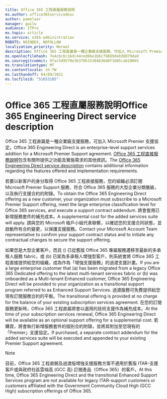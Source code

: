 ```yaml
---
title: Office 365 工程直屬服務說明
ms.author: office365servicedesc
author: pamelaar
manager: gailw
audience: ITPro
ms.topic: article
ms.service: o365-administration
ROBOTS: NOINDEX, NOFOLLOW
localization_priority: Normal
description: Office 365 工程直屬是一種企業級支援服務，可加入 Microsoft Premier 支援協定。 Office 365 工程直接服務說明包含有關所提供之功能及實施需求的其他資訊。
ms.openlocfilehash: 7e4c6cbc16dc44ced66e1b6c79889de038079da0
ms.sourcegitcommit: 9fac5d9579e3b370b15384b36d0f1805cab20065
ms.translationtype: MT
ms.contentlocale: zh-TW
ms.lasthandoff: 04/09/2021
ms.locfileid: "51653105"
---
```

# <a name="office-365-engineering-direct-service-description"></a><span data-ttu-id="de09b-104">Office 365 工程直屬服務說明</span><span class="sxs-lookup"><span data-stu-id="de09b-104">Office 365 Engineering Direct service description</span></span>

<span data-ttu-id="de09b-105">Office 365 工程直屬是一種企業級支援服務，可加入 Microsoft Premier 支援協定。</span><span class="sxs-lookup"><span data-stu-id="de09b-105">Office 365 Engineering Direct is an enterprise-level support services addition for a Microsoft Premier Support agreement.</span></span> <span data-ttu-id="de09b-106">[Office 365 工程直接服務說明](https://github.com/MicrosoftDocs/OfficeDocs-O365ServiceDescriptions/blob/master/Office%20365%20Engineering%20Direct%20-%20Svc%20Desc%20(25mar2019).pdf)包含有關所提供之功能及實施需求的其他資訊。</span><span class="sxs-lookup"><span data-stu-id="de09b-106">The [Office 365 Engineering Direct service description](https://github.com/MicrosoftDocs/OfficeDocs-O365ServiceDescriptions/blob/master/Office%20365%20Engineering%20Direct%20-%20Svc%20Desc%20(25mar2019).pdf) contains additional information regarding the features offered and implementation requirements.</span></span>

<span data-ttu-id="de09b-107">若要以新客戶的身分取得 Office 365 工程直接服務，您的組織必須訂閱 Microsoft Premier Support 服務、符合 Office 365 服務的大型企業分類層級，以及執行支援合約的附錄。</span><span class="sxs-lookup"><span data-stu-id="de09b-107">To obtain the Office 365 Engineering Direct offering as a new customer, your organization must subscribe to a Microsoft Premier Support offering, meet the large enterprise classification level for Office 365 services, and execute a support contract addendum.</span></span> <span data-ttu-id="de09b-108">將會套用已新增服務套件的補充成本。</span><span class="sxs-lookup"><span data-stu-id="de09b-108">A supplemental cost for the added services suite will apply.</span></span> <span data-ttu-id="de09b-109">請與您的 Microsoft 帳戶小組代表聯繫，以確認您的支援合同狀態，並啟動所有合約變更，以保護支援服務。</span><span class="sxs-lookup"><span data-stu-id="de09b-109">Contact your Microsoft Account Team representative to confirm your support contract status and to initiate any contractual changes to secure the support offering.</span></span> 

<span data-ttu-id="de09b-110">如果您是大型企業客戶，而且 () 已從舊版 Office 365 專屬服務遷移至最新的多承租人服務 fabric，或 (b) 已架為多承租人增強型客戶，則系統會將 Office 365 工程直接提供給您的組織，成為作為「增強支援服務」的過渡支援計畫。</span><span class="sxs-lookup"><span data-stu-id="de09b-110">If you are a large enterprise customer that (a) has been migrated from a legacy Office 365 Dedicated offering to the latest multi-tenant services fabric or (b) was onboarded as a Multi-tenant Enhanced customer, Office 365 Engineering Direct will be provided to your organization as a transitional support program referred to as Enhanced Support Services.</span></span> <span data-ttu-id="de09b-111">過渡服務可免費提供給您現有訂閱服務合約的平衡。</span><span class="sxs-lookup"><span data-stu-id="de09b-111">The transitional offering is provided at no charge for the balance of your existing subscription services agreement.</span></span> <span data-ttu-id="de09b-112">在您的訂閱服務更新時，Office 365 工程直屬將會以選用的技術支援作為補充成本。</span><span class="sxs-lookup"><span data-stu-id="de09b-112">At the time of your subscription services renewal, Office 365 Engineering Direct will be available as an optional support offering for a supplemental cost.</span></span> <span data-ttu-id="de09b-113">若購買，將會執行新增服務套件的個別合約附錄，並將其附加至您現有的「Premier」支援協定。</span><span class="sxs-lookup"><span data-stu-id="de09b-113">If purchased, a separate contract addendum for the added services suite will be executed and appended to your existing Premier Support agreement.</span></span>

> [!NOTE]
> <span data-ttu-id="de09b-114">目前，Office 365 工程直銷及過渡版增強支援服務方案不適用於舊版 ITAR-支援客戶或與政府社區雲端高 (GCC 高) 訂閱產品（Office 365）的客戶。</span><span class="sxs-lookup"><span data-stu-id="de09b-114">At this time, Office 365 Engineering Direct and the transitional Enhanced Support Services program are not available for legacy ITAR-support customers or customers affiliated with the Government Community Cloud High (GCC High) subscription offerings of Office 365.</span></span>
